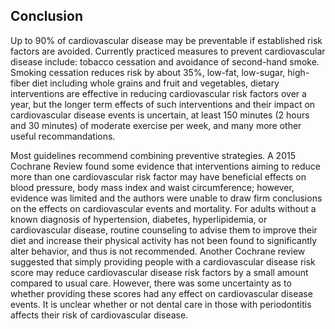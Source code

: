 ## Conclusion

Up to 90% of cardiovascular disease may be preventable if established risk factors are avoided. Currently practiced measures to prevent cardiovascular disease include: tobacco cessation and avoidance of second-hand smoke. Smoking cessation reduces risk by about 35%, low-fat, low-sugar, high-fiber diet including whole grains and fruit and vegetables, dietary interventions are effective in reducing cardiovascular risk factors over a year, but the longer term effects of such interventions and their impact on cardiovascular disease events is uncertain, at least 150 minutes (2 hours and 30 minutes) of moderate exercise per week, and many more other useful recommandations.

Most guidelines recommend combining preventive strategies. A 2015 Cochrane Review found some evidence that interventions aiming to reduce more than one cardiovascular risk factor may have beneficial effects on blood pressure, body mass index and waist circumference; however, evidence was limited and the authors were unable to draw firm conclusions on the effects on cardiovascular events and mortality. For adults without a known diagnosis of hypertension, diabetes, hyperlipidemia, or cardiovascular disease, routine counseling to advise them to improve their diet and increase their physical activity has not been found to significantly alter behavior, and thus is not recommended. Another Cochrane review suggested that simply providing people with a cardiovascular disease risk score may reduce cardiovascular disease risk factors by a small amount compared to usual care. However, there was some uncertainty as to whether providing these scores had any effect on cardiovascular disease events. It is unclear whether or not dental care in those with periodontitis affects their risk of cardiovascular disease.
